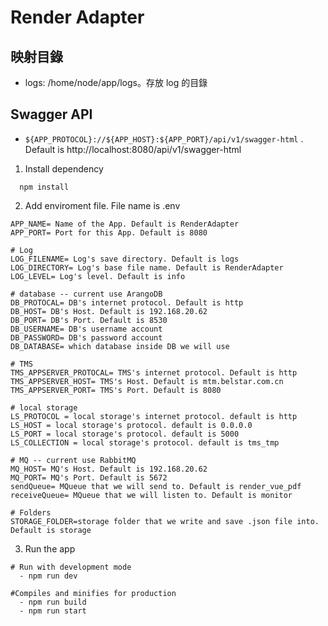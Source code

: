 # Render Adapter

## 映射目錄

- logs: /home/node/app/logs。存放 log 的目錄

## Swagger API

- `${APP_PROTOCOL}://${APP_HOST}:${APP_PORT}/api/v1/swagger-html` . Default is http://localhost:8080/api/v1/swagger-html

1. Install dependency

```
  npm install
```

2. Add enviroment file. File name is .env

```
APP_NAME= Name of the App. Default is RenderAdapter
APP_PORT= Port for this App. Default is 8080

# Log
LOG_FILENAME= Log's save directory. Default is logs
LOG_DIRECTORY= Log's base file name. Default is RenderAdapter
LOG_LEVEL= Log's level. Default is info

# database -- current use ArangoDB
DB_PROTOCAL= DB's internet protocol. Default is http
DB_HOST= DB's Host. Default is 192.168.20.62
DB_PORT= DB's Port. Default is 8530
DB_USERNAME= DB's username account
DB_PASSWORD= DB's password account
DB_DATABASE= which database inside DB we will use

# TMS
TMS_APPSERVER_PROTOCAL= TMS's internet protocol. Default is http
TMS_APPSERVER_HOST= TMS's Host. Default is mtm.belstar.com.cn
TMS_APPSERVER_PORT= TMS's Port. Default is 8080

# local storage
LS_PROTOCOL = local storage's internet protocol. default is http
LS_HOST = local storage's protocol. default is 0.0.0.0
LS_PORT = local storage's protocol. default is 5000
LS_COLLECTION = local storage's protocol. default is tms_tmp

# MQ -- current use RabbitMQ
MQ_HOST= MQ's Host. Default is 192.168.20.62
MQ_PORT= MQ's Port. Default is 5672
sendQueue= MQueue that we will send to. Default is render_vue_pdf
receiveQueue= MQueue that we will listen to. Default is monitor

# Folders
STORAGE_FOLDER=storage folder that we write and save .json file into. Default is storage
```

3. Run the app

```
# Run with development mode
  - npm run dev

#Compiles and minifies for production
  - npm run build
  - npm run start
```
